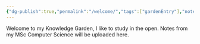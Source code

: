 ```yaml
---
{"dg-publish":true,"permalink":"/welcome/","tags":["gardenEntry"],"noteIcon":""}
---
```



Welcome to my Knowledge Garden, I like to study in the open. Notes from my MSc Computer Science will be uploaded here. 

